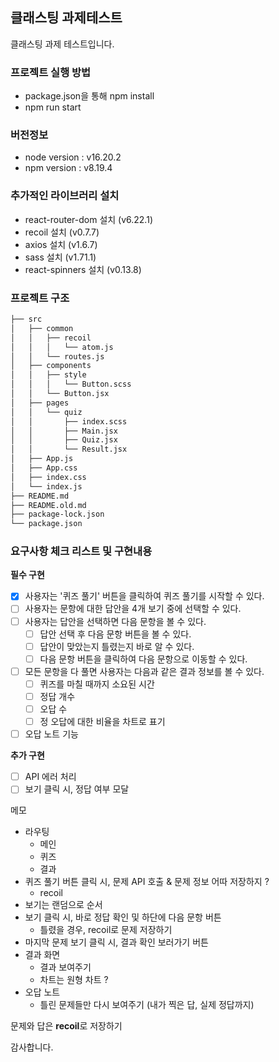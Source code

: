 ## 클래스팅 과제테스트

클래스팅 과제 테스트입니다.

### 프로젝트 실행 방법
* package.json을 통해 npm install
* npm run start

### 버전정보
* node version : v16.20.2
* npm version : v8.19.4

### 추가적인 라이브러리 설치
* react-router-dom 설치 (v6.22.1)
* recoil 설치 (v0.7.7)
* axios 설치 (v1.6.7)
* sass 설치 (v1.71.1)
* react-spinners 설치 (v0.13.8)

### 프로젝트 구조

```bash
├── src
│   ├── common
│   │   ├── recoil
│   │   │   └── atom.js
│   │   └── routes.js
│   ├── components
│   │   ├── style
│   │   │   └── Button.scss
│   │   └── Button.jsx
│   ├── pages
│   │   └── quiz
│   │       ├── index.scss
│   │       ├── Main.jsx
│   │       ├── Quiz.jsx
│   │       └── Result.jsx
│   ├── App.js
│   ├── App.css
│   ├── index.css
│   └── index.js
├── README.md
├── README.old.md
├── package-lock.json
└── package.json
```

### 요구사항 체크 리스트 및 구현내용
**필수 구현**
- [x] 사용자는 '퀴즈 풀기' 버튼을 클릭하여 퀴즈 풀기를 시작할 수 있다.
- [ ] 사용자는 문항에 대한 답안을 4개 보기 중에 선택할 수 있다.
- [ ] 사용자는 답안을 선택하면 다음 문항을 볼 수 있다.
  - [ ] 답안 선택 후 다음 문항 버튼을 볼 수 있다.
  - [ ] 답안이 맞았는지 틀렸는지 바로 알 수 있다.
  - [ ] 다음 문항 버튼을 클릭하여 다음 문항으로 이동할 수 있다.
- [ ] 모든 문항을 다 풀면 사용자는 다음과 같은 결과 정보를 볼 수 있다.
  - [ ] 퀴즈를 마칠 때까지 소요된 시간
  - [ ] 정답 개수
  - [ ] 오답 수
  - [ ] 정 오답에 대한 비율을 차트로 표기
- [ ] 오답 노트 기능

**추가 구현**
* [ ] API 에러 처리
* [ ] 보기 클릭 시, 정답 여부 모달

메모
* 라우팅
  * 메인
  * 퀴즈
  * 결과
* 퀴즈 풀기 버튼 클릭 시, 문제 API 호출 & 문제 정보 어따 저장하지 ?
  * recoil
* 보기는 랜덤으로 순서
* 보기 클릭 시, 바로 정답 확인 및 하단에 다음 문항 버튼
  * 틀렸을 경우, recoil로 문제 저장하기
* 마지막 문제 보기 클릭 시, 결과 확인 보러가기 버튼
* 결과 화면
  * 결과 보여주기
  * 차트는 원형 차트 ?
* 오답 노트
  * 틀린 문제들만 다시 보여주기 (내가 찍은 답, 실제 정답까지)

문제와 답은 **recoil**로 저장하기


감사합니다.

